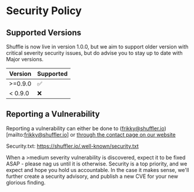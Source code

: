 # Security Policy

## Supported Versions

Shuffle is now live in version 1.0.0, but we aim to support older version with critical severity security issues, but do advise you to stay up to date with Major versions. 

| Version | Supported          |
| ------- | ------------------ |
| >=0.9.0   | :white_check_mark: |
| < 0.9.0   | :x:                |

## Reporting a Vulnerability

Reporting a vulnerability can either be done to (frikky@shuffler.io)[mailto:frikky@shuffler.io] or [through the contact page on our website](https://shuffler.io/contact)

Security.txt: https://shuffler.io/.well-known/security.txt

When a >medium severity vulnerability is discovered, expect it to be fixed ASAP - please nag us until it is otherwise. Security is a top priority, and we expect and hope you hold us accountable.
In the case it makes sense, we'll further create a security advisory, and publish a new CVE for your new glorious finding.

